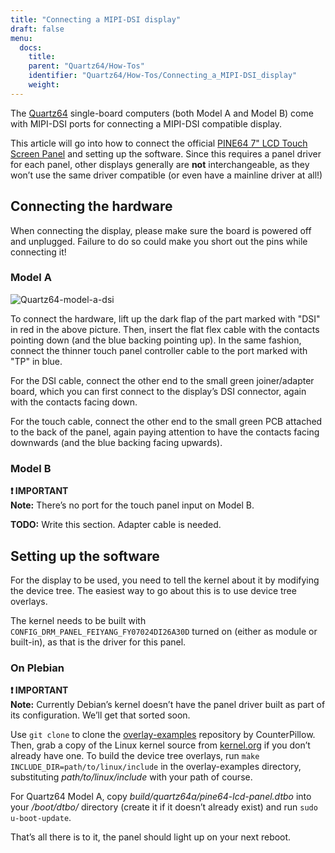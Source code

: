 ```yaml
---
title: "Connecting a MIPI-DSI display"
draft: false
menu:
  docs:
    title:
    parent: "Quartz64/How-Tos"
    identifier: "Quartz64/How-Tos/Connecting_a_MIPI-DSI_display"
    weight: 
---
```


The [Quartz64](/documentation/Quartz64) single-board computers (both Model A and Model B) come with MIPI-DSI ports for connecting a MIPI-DSI compatible display.

This article will go into how to connect the official [PINE64 7" LCD Touch Screen Panel](https://pine64.com/product/7-lcd-touch-screen-panel/) and setting up the software. Since this requires a panel driver for each panel, other displays generally are **not** interchangeable, as they won’t use the same driver compatible (or even have a mainline driver at all!)

## Connecting the hardware

When connecting the display, please make sure the board is powered off and unplugged. Failure to do so could make you short out the pins while connecting it!

### Model A

![Quartz64-model-a-dsi](/documentation/images/Quartz64-model-a-dsi.jpg)

To connect the hardware, lift up the dark flap of the part marked with "DSI" in red in the above picture. Then, insert the flat flex cable with the contacts pointing down (and the blue backing pointing up). In the same fashion, connect the thinner touch panel controller cable to the port marked with "TP" in blue.

For the DSI cable, connect the other end to the small green joiner/adapter board, which you can first connect to the display’s DSI connector, again with the contacts facing down.

For the touch cable, connect the other end to the small green PCB attached to the back of the panel, again paying attention to have the contacts facing downwards (and the blue backing facing upwards).

### Model B

**❗ IMPORTANT**\
**Note:** There’s no port for the touch panel input on Model B.

**TODO:** Write this section. Adapter cable is needed.

## Setting up the software

For the display to be used, you need to tell the kernel about it by modifying the device tree. The easiest way to go about this is to use device tree overlays.

The kernel needs to be built with `CONFIG_DRM_PANEL_FEIYANG_FY07024DI26A30D` turned on (either as module or built-in), as that is the driver for this panel.

### On Plebian

**❗ IMPORTANT**\
**Note:** Currently Debian’s kernel doesn’t have the panel driver built as part of its configuration. We’ll get that sorted soon.

Use `git clone` to clone the [overlay-examples](https://github.com/CounterPillow/overlay-examples) repository by CounterPillow. Then, grab a copy of the Linux kernel source from [kernel.org](https://kernel.org) if you don’t already have one. To build the device tree overlays, run `make INCLUDE_DIR=path/to/linux/include` in the overlay-examples directory, substituting _path/to/linux/include_ with your path of course.

For Quartz64 Model A, copy _build/quartz64a/pine64-lcd-panel.dtbo_ into your _/boot/dtbo/_ directory (create it if it doesn’t already exist) and run `sudo u-boot-update`.

That’s all there is to it, the panel should light up on your next reboot.

